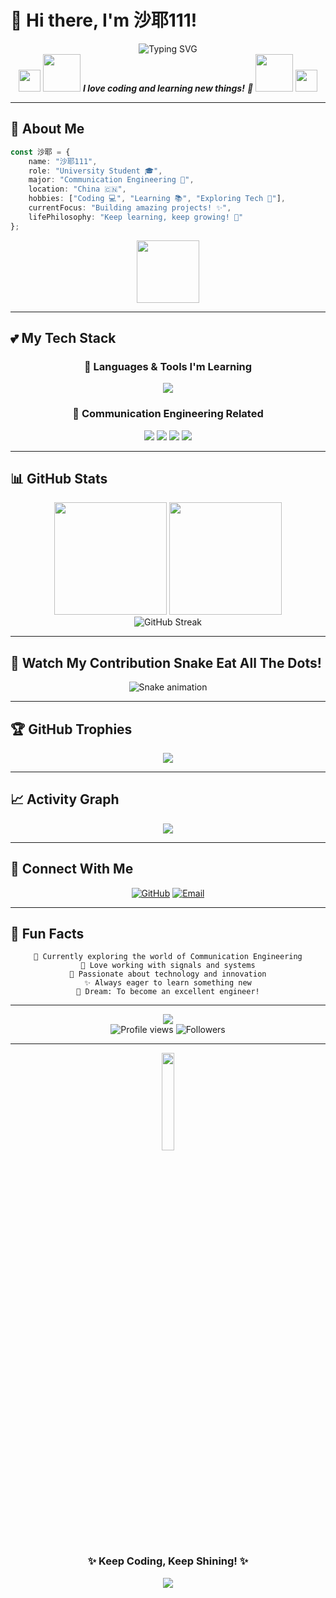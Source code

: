 # 💖 Hi there, I'm 沙耶111! 

<div align="center">
  <img src="https://readme-typing-svg.herokuapp.com?font=Fira+Code&size=32&duration=2800&pause=2000&color=FF69B4&center=true&vCenter=true&width=940&lines=%E6%AC%A2%E8%BF%8E%E6%9D%A5%E5%88%B0%E6%88%91%E7%9A%84+GitHub+%E4%B8%BB%E9%A1%B5!+%F0%9F%92%96;Welcome+to+My+GitHub+Profile!+%E2%9C%A8;%E9%80%9A%E4%BF%A1%E5%B7%A5%E7%A8%8B%E4%B8%93%E4%B8%9A%E5%AD%A6%E7%94%9F+%F0%9F%93%A1;Communication+Engineering+Student+%F0%9F%8E%93" alt="Typing SVG" />
</div>

<div align="center">
  <img src="https://media.giphy.com/media/hvRJCLFzcasrR4ia7z/giphy.gif" width="35">
  <img src="https://media.giphy.com/media/LnQjpWaON8nhr21vNW/giphy.gif" width="60">
  <em><b>I love coding and learning new things!</b> 🌸</em>
  <img src="https://media.giphy.com/media/LnQjpWaON8nhr21vNW/giphy.gif" width="60">
  <img src="https://media.giphy.com/media/hvRJCLFzcasrR4ia7z/giphy.gif" width="35">
</div>

---

## 🌟 About Me

```typescript
const 沙耶 = {
    name: "沙耶111",
    role: "University Student 🎓",
    major: "Communication Engineering 📡",
    location: "China 🇨🇳",
    hobbies: ["Coding 💻", "Learning 📚", "Exploring Tech 🚀"],
    currentFocus: "Building amazing projects! ✨",
    lifePhilosophy: "Keep learning, keep growing! 🌱"
};
```

<div align="center">
  <img src="https://media.giphy.com/media/WUlplcMpOCEmTGBtBW/giphy.gif" width="100">
</div>

---

## 💕 My Tech Stack

<div align="center">

### 🎨 Languages & Tools I'm Learning

<img src="https://skillicons.dev/icons?i=python,c,cpp,java,js,html,css,git,github,vscode,matlab,linux&theme=light&perline=6" />

### 📡 Communication Engineering Related

<img src="https://img.shields.io/badge/MATLAB-0076A8?style=for-the-badge&logo=mathworks&logoColor=white" />
<img src="https://img.shields.io/badge/Signal_Processing-FF69B4?style=for-the-badge&logo=wave&logoColor=white" />
<img src="https://img.shields.io/badge/Circuit_Design-9370DB?style=for-the-badge&logo=electronicsdesign&logoColor=white" />
<img src="https://img.shields.io/badge/Wireless_Communication-87CEEB?style=for-the-badge&logo=wifi&logoColor=white" />

</div>

---

## 📊 GitHub Stats

<div align="center">
  <img height="180em" src="https://github-readme-stats.vercel.app/api?username=AinzFn&show_icons=true&theme=buefy&include_all_commits=true&count_private=true&border_radius=20&bg_color=FFE4E1&title_color=FF69B4&icon_color=FF1493&text_color=696969"/>
  <img height="180em" src="https://github-readme-stats.vercel.app/api/top-langs/?username=AinzFn&layout=compact&langs_count=8&theme=buefy&border_radius=20&bg_color=FFE4E1&title_color=FF69B4&text_color=696969"/>
</div>

<div align="center">
  <img src="https://github-readme-streak-stats.herokuapp.com/?user=AinzFn&theme=buefy&border_radius=20&background=FFE4E1&ring=FF69B4&fire=FF1493&currStreakLabel=FF69B4" alt="GitHub Streak" />
</div>

---

## 🐍 Watch My Contribution Snake Eat All The Dots!

<div align="center">
  <img src="https://raw.githubusercontent.com/AinzFn/AinzFn/output/github-contribution-grid-snake-dark.svg" alt="Snake animation" />
</div>

---

## 🏆 GitHub Trophies

<div align="center">
  <img src="https://github-profile-trophy.vercel.app/?username=AinzFn&theme=cute&no-frame=true&column=7&margin-w=15&margin-h=15" />
</div>

---

## 📈 Activity Graph

<div align="center">
  <img src="https://github-readme-activity-graph.vercel.app/graph?username=AinzFn&theme=tokyo-night&bg_color=FFE4E1&color=FF69B4&line=FF1493&point=FF69B4&area=true&hide_border=true" />
</div>

---

## 💌 Connect With Me

<div align="center">
  
[![GitHub](https://img.shields.io/badge/GitHub-AinzFn-FF69B4?style=for-the-badge&logo=github&logoColor=white)](https://github.com/AinzFn)
[![Email](https://img.shields.io/badge/Email-Contact_Me-FF1493?style=for-the-badge&logo=gmail&logoColor=white)](mailto:your.email@example.com)

</div>

---

## 🎀 Fun Facts

<div align="center">

```
🌸 Currently exploring the world of Communication Engineering
📡 Love working with signals and systems
💖 Passionate about technology and innovation
✨ Always eager to learn something new
🎯 Dream: To become an excellent engineer!
```

</div>

---

<div align="center">
  <img src="https://capsule-render.vercel.app/api?type=waving&color=gradient&customColorList=6,11,20&height=150&section=footer&text=Thanks%20for%20Visiting!%20💖&fontSize=40&fontColor=fff&animation=twinkling&fontAlignY=70" />
</div>

<div align="center">
  <img src="https://komarev.com/ghpvc/?username=AinzFn&label=Profile%20Views&color=ff69b4&style=flat-square" alt="Profile views" />
  <img src="https://img.shields.io/github/followers/AinzFn?label=Followers&style=flat-square&color=ff69b4" alt="Followers" />
</div>

---

<div align="center">
  <img src="https://media.giphy.com/media/jpVnC65DmYeyRL4LHS/giphy.gif" width="20%">
  
  ### ✨ Keep Coding, Keep Shining! ✨
  
  <img src="https://readme-typing-svg.herokuapp.com?font=Fira+Code&size=22&duration=3000&pause=1000&color=FF69B4&center=true&vCenter=true&width=600&lines=%E6%84%BF%E4%BD%A0%E7%9A%84%E4%BB%A3%E7%A0%81%E6%B0%B8%E6%97%A0+Bug!+%F0%9F%90%9B;May+Your+Code+Be+Bug-Free!+%E2%9C%A8;%E5%8A%A0%E6%B2%B9%EF%BC%8C%E6%9C%AA%E6%9D%A5%E7%9A%84%E5%B7%A5%E7%A8%8B%E5%B8%88!+%F0%9F%92%AA" />
</div>